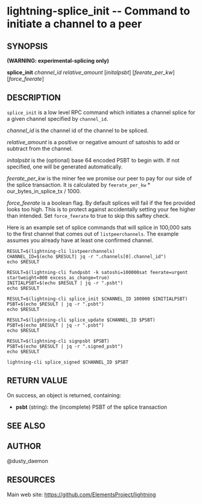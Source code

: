 lightning-splice\_init -- Command to initiate a channel to a peer
=====================================================================

SYNOPSIS
--------
**(WARNING: experimental-splicing only)**

**splice\_init** *channel\_id* *relative\_amount* [*initalpsbt*] [*feerate\_per\_kw*] [*force\_feerate*]

DESCRIPTION
-----------

`splice_init` is a low level RPC command which initiates a channel splice for a
given channel specified by `channel_id`.

*channel\_id* is the channel id of the channel to be spliced.

*relative\_amount* is a positive or negative amount of satoshis to add or
subtract from the channel.

*initalpsbt* is the (optional) base 64 encoded PSBT to begin with. If not
specified, one will be generated automatically.

*feerate\_per\_kw* is the miner fee we promise our peer to pay for our side of
the splice transaction. It is calculated by `feerate_per_kw` *
our\_bytes\_in\_splice\_tx / 1000.

*force\_feerate* is a boolean flag. By default splices will fail if the fee
provided looks too high. This is to protect against accidentally setting your
fee higher than intended. Set `force_feerate` to true to skip this saftey check.

Here is an example set of splice commands that will splice in 100,000 sats to
the first channel that comes out of `listpeerchannels`. The example assumes
you already have at least one confirmed channel.
```shell
RESULT=$(lightning-cli listpeerchannels)
CHANNEL_ID=$(echo $RESULT| jq -r ".channels[0].channel_id")
echo $RESULT

RESULT=$(lightning-cli fundpsbt -k satoshi=100000sat feerate=urgent startweight=800 excess_as_change=true)
INITIALPSBT=$(echo $RESULT | jq -r ".psbt")
echo $RESULT

RESULT=$(lightning-cli splice_init $CHANNEL_ID 100000 $INITIALPSBT)
PSBT=$(echo $RESULT | jq -r ".psbt")
echo $RESULT

RESULT=$(lightning-cli splice_update $CHANNEL_ID $PSBT)
PSBT=$(echo $RESULT | jq -r ".psbt")
echo $RESULT

RESULT=$(lightning-cli signpsbt $PSBT)
PSBT=$(echo $RESULT | jq -r ".signed_psbt")
echo $RESULT

lightning-cli splice_signed $CHANNEL_ID $PSBT
```

RETURN VALUE
------------

[comment]: # (GENERATE-FROM-SCHEMA-START)
On success, an object is returned, containing:

- **psbt** (string): the (incomplete) PSBT of the splice transaction

[comment]: # (GENERATE-FROM-SCHEMA-END)

SEE ALSO
--------

AUTHOR
------

@dusty\_daemon

RESOURCES
---------

Main web site: <https://github.com/ElementsProject/lightning>

[comment]: # ( SHA256STAMP:40121e2e7b0db8c99de12b4fd086f58f63e0d6643b9da1c1697a34dd5057454e)
